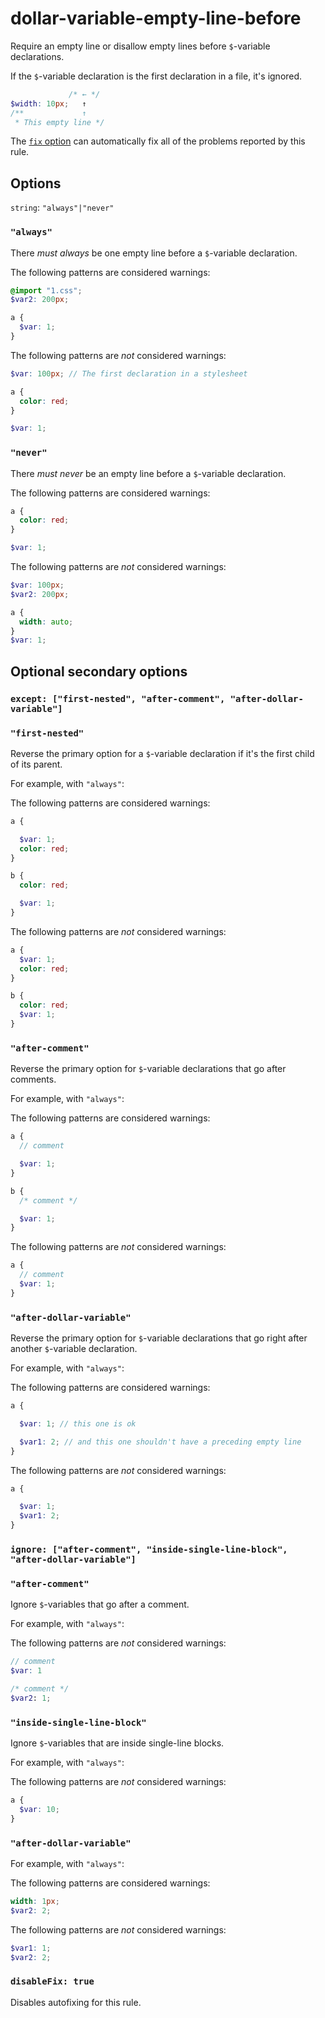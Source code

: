 # dollar-variable-empty-line-before

Require an empty line or disallow empty lines before `$`-variable declarations.

If the `$`-variable declaration is the first declaration in a file, it's ignored.

```scss
             /* ← */
$width: 10px;   ↑
/**             ↑
 * This empty line */
```

The [`fix` option](https://stylelint.io/user-guide/usage/options#fix) can automatically fix all of the problems reported by this rule.

## Options

`string`: `"always"|"never"`

### `"always"`

There _must always_ be one empty line before a `$`-variable declaration.

The following patterns are considered warnings:

```scss
@import "1.css";
$var2: 200px;
```

```scss
a {
  $var: 1;
}
```

The following patterns are _not_ considered warnings:

```scss
$var: 100px; // The first declaration in a stylesheet
```

```scss
a {
  color: red;
}

$var: 1;
```

### `"never"`

There _must never_ be an empty line before a `$`-variable declaration.

The following patterns are considered warnings:

```scss
a {
  color: red;
}

$var: 1;
```

The following patterns are _not_ considered warnings:

```scss
$var: 100px;
$var2: 200px;
```

```scss
a {
  width: auto;
}
$var: 1;
```

## Optional secondary options

### `except: ["first-nested", "after-comment", "after-dollar-variable"]`

### `"first-nested"`

Reverse the primary option for a `$`-variable declaration if it's the first child of its parent.

For example, with `"always"`:

The following patterns are considered warnings:

```scss
a {

  $var: 1;
  color: red;
}

b {
  color: red;

  $var: 1;
}
```

The following patterns are _not_ considered warnings:

```scss
a {
  $var: 1;
  color: red;
}

b {
  color: red;
  $var: 1;
}
```

### `"after-comment"`

Reverse the primary option for `$`-variable declarations that go after comments.

For example, with `"always"`:

The following patterns are considered warnings:

```scss
a {
  // comment

  $var: 1;
}

b {
  /* comment */

  $var: 1;
}
```

The following patterns are _not_ considered warnings:

```scss
a {
  // comment
  $var: 1;
}
```

### `"after-dollar-variable"`

Reverse the primary option for `$`-variable declarations that go right after another `$`-variable declaration.

For example, with `"always"`:

The following patterns are considered warnings:

```scss
a {

  $var: 1; // this one is ok

  $var1: 2; // and this one shouldn't have a preceding empty line
}
```

The following patterns are _not_ considered warnings:

```scss
a {

  $var: 1;
  $var1: 2;
}
```

### `ignore: ["after-comment", "inside-single-line-block", "after-dollar-variable"]`

### `"after-comment"`

Ignore `$`-variables that go after a comment.

For example, with `"always"`:

The following patterns are _not_ considered warnings:

```scss
// comment
$var: 1

/* comment */
$var2: 1;
```

### `"inside-single-line-block"`

Ignore `$`-variables that are inside single-line blocks.

For example, with `"always"`:

The following patterns are _not_ considered warnings:

```scss
a {
  $var: 10;
}
```

### `"after-dollar-variable"`

For example, with `"always"`:

The following patterns are considered warnings:

```scss
width: 1px;
$var2: 2;
```

The following patterns are _not_ considered warnings:

```scss
$var1: 1;
$var2: 2;
```

### `disableFix: true`

Disables autofixing for this rule.
